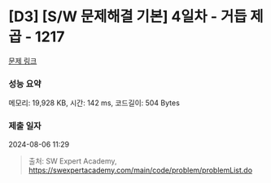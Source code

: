 # [D3] [S/W 문제해결 기본] 4일차 - 거듭 제곱 - 1217 

[문제 링크](https://swexpertacademy.com/main/code/problem/problemDetail.do?contestProbId=AV14dUIaAAUCFAYD) 

### 성능 요약

메모리: 19,928 KB, 시간: 142 ms, 코드길이: 504 Bytes

### 제출 일자

2024-08-06 11:29



> 출처: SW Expert Academy, https://swexpertacademy.com/main/code/problem/problemList.do